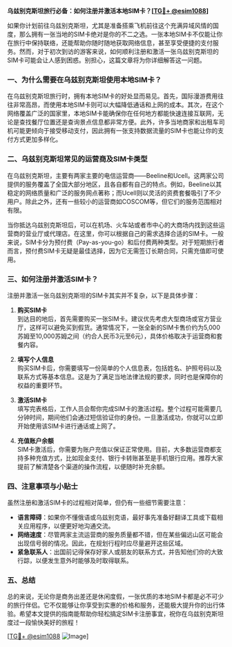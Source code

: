 **乌兹别克斯坦旅行必备：如何注册并激活本地SIM卡？[[TG💪+ @esim1088](https://t.me/s/esim1088)]**

如果你计划前往乌兹别克斯坦，尤其是准备搭乘飞机前往这个充满异域风情的国度，那么拥有一张当地的SIM卡绝对是你的不二之选。一张本地SIM卡不仅能让你在旅行中保持联络，还能帮助你随时随地获取网络信息，甚至享受便捷的支付服务。然而，对于初次到访的游客来说，如何顺利注册和激活一张乌兹别克斯坦的SIM卡可能会让人感到困惑。别担心，这篇文章将为你详细解答这一问题。

### 一、为什么需要在乌兹别克斯坦使用本地SIM卡？

在乌兹别克斯坦旅行时，拥有本地SIM卡的好处显而易见。首先，国际漫游费用往往非常高昂，而使用本地SIM卡则可以大幅降低通话和上网的成本。其次，在这个网络覆盖广泛的国家里，本地SIM卡能确保你在任何地方都能快速连接互联网，无论是查找餐厅位置还是查询景点信息都非常方便。此外，许多当地商家和出租车司机可能更倾向于接受移动支付，因此拥有一张支持数据流量的SIM卡也能让你的支付方式更加多样化。

### 二、乌兹别克斯坦常见的运营商及SIM卡类型

在乌兹别克斯坦，主要有两家主要的电信运营商——Beeline和Ucell。这两家公司提供的服务覆盖了全国大部分地区，且各自都有自己的特点。例如，Beeline以其稳定的网络质量和广泛的服务网点著称；而Ucell则以灵活的资费套餐吸引了不少用户。除此之外，还有一些较小的运营商如COSCOM等，但它们的服务范围相对有限。

当你抵达乌兹别克斯坦后，可以在机场、火车站或者市中心的大商场内找到这些运营商的营业厅或代理店。在这里，你可以根据自己的需求选择合适的SIM卡。一般来说，SIM卡分为预付费（Pay-as-you-go）和后付费两种类型。对于短期旅行者而言，预付费SIM卡无疑是最佳选择，因为它无需签订长期合同，只需充值即可使用。

### 三、如何注册并激活SIM卡？

注册并激活一张乌兹别克斯坦的SIM卡其实并不复杂，以下是具体步骤：

1. **购买SIM卡**  
   到达目的地后，首先需要购买一张SIM卡。建议优先考虑大型商场或官方营业厅，这样可以避免买到假货。通常情况下，一张全新的SIM卡售价约为5,000苏姆至10,000苏姆之间（约合人民币3元至6元），具体价格取决于运营商和套餐内容。

2. **填写个人信息**  
   购买SIM卡后，你需要填写一份简单的个人信息表，包括姓名、护照号码以及联系方式等基本信息。这是为了满足当地法律法规的要求，同时也是保障你的权益的重要环节。

3. **激活SIM卡**  
   填写完表格后，工作人员会帮你完成SIM卡的激活过程。整个过程可能需要几分钟时间，期间他们会通过短信验证你的身份。一旦激活成功，你就可以立即开始使用该SIM卡进行通话或上网了。

4. **充值账户余额**  
   SIM卡激活后，你需要为账户充值以保证正常使用。目前，大多数运营商都支持多种充值方式，比如现金支付、银行卡转账甚至是手机银行应用。推荐大家提前了解清楚各个渠道的操作流程，以便随时补充余额。

### 四、注意事项与小贴士

虽然注册和激活SIM卡的过程相对简单，但仍有一些细节需要注意：

- **语言障碍**：如果你不懂俄语或乌兹别克语，最好事先准备好翻译工具或下载相关应用程序，以便更好地沟通交流。
- **网络速度**：尽管两家主流运营商的服务质量都不错，但在某些偏远山区可能会出现信号弱的情况。因此，在规划行程时应尽量避开这些区域。
- **紧急联系人**：出国前记得保存好家人或朋友的联系方式，并告知他们你的大致行踪，以便发生意外时能够及时取得联系。

### 五、总结

总的来说，无论你是商务出差还是休闲度假，一张优质的本地SIM卡都是必不可少的旅行伴侣。它不仅能够让你享受到实惠的价格和服务，还能极大提升你的出行体验。希望本文提供的指南能帮助你轻松搞定SIM卡注册事宜，祝你在乌兹别克斯坦度过一段愉快美好的旅程！

[[TG💪+ @esim1088](https://t.me/s/esim1088) ![Image](https://i.postimg.cc/4NQfJmqS/Snipaste-2025-05-13-00-14-12.png)]